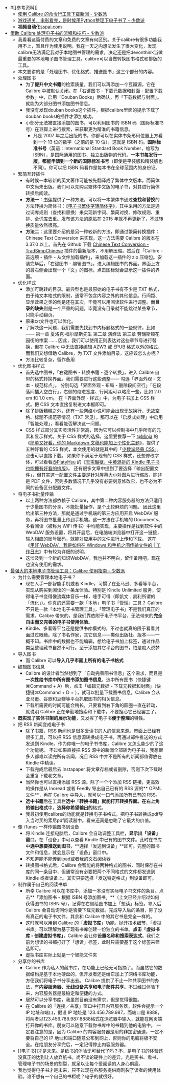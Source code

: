 - #[[参考资料]]
    - [使用 Calibre 的命令行工具下载新闻 - 少数派](https://sspai.com/post/56249)
    - [游戏通关，电影看完，是时候用Python整理下电子书了 - 少数派](https://sspai.com/post/58740)
    - **视频自动化**[sspai.com](https://sspai.com/post/42784)
- [借助 Calibre 处理电子书的流程和技巧 - 少数派](https://sspai.com/post/57005)
    - 我看看这篇付费的文章和免费的文章有何区别。关于calibre有很多功能我用不上，暂且作为使用说明。我在一天之内想法发生了很大变化，发现calibre无法满足我对于本地图书管理的需求，决定还是把devonthink当做最重要的本地电子图书管理工具。calibre可以当做转换图书格式和排版的工具。
    - 本文要讲的是「处理图书、优化格式、推送图书」这三个部分的内容。
    - 处理图书
        - 为了**提升中文书籍**的检索质量，我们可以再添加一个豆瓣源，它在 Calibre 中被默认关闭。在「右键图书 - 下载元数据和封面 - 配置下载参数」中，启用「Douban Books」后确认，再「下载数据与封面」。就能为大部分图书添加图书信息。
        - 我没有发现douban books这个插件，根据calibre里面的提示下载了douban books的插件才添加成功。
        - 小部分无法被直接添加的图书，可以利用图书的 ISBN 码（国际标准书号）在豆瓣上进行搜索，来获取更为精准的书籍信息。
            - 凡是 2007 年之后出版的书，你都可以在实体书条形码位置上方看到一个 13 位的数字（之前的是 10 位），这就是 ISBN 码。**国际标准书号**（英语：International Standard Book Number，缩写为 ISBN），是国际通用的图书、独立出版物的代码。**一本书每发行一版，都能申请到一个新的国际标准书号**（即使是平装版和精装版也不同）。你可以把 ISBN 码看作是每本书在全球范围内的身份证。
    - 繁简互转插件
        - 有时候一本较新的英文著作可能被先翻译成了繁体中文版本，而简体中文尚未出版。我们可以先购买繁体中文版的电子书，对其进行简体转换后阅读。
        - **方法一**：[书伴](https://bookfere.com/)提供了一种方法，可以将一本繁体书通过**查找和替换**的方法转换为简体书：《[电子书繁体字转简体字](https://bookfere.com/post/162.html)》，其中采用的方法是通过词库规则（查找和替换）来实现新字词、繁简对换、修改规则、重排、全词库去重。发布该方法的原贴在 2015 年就不再更新了，不过转换质量依然很高。
        - **方法二**：这里要介绍的是另一种较新的方法，即通过繁简转换插件：Chinese Text Conversion 来实现。这一方法需要 Calibre 的版本在 3.37.0 以上。首先在 Github 下载 [Chinese Text Conversion - TradSimpChinese](https://github.com/Hopkins1/TradSimpChinese/releases) 插件的最新版本，不用解压缩。然后在「Calibre - 首选项 - 插件 - 从文件加载插件」，来加载这一插件的 zip 压缩包。安装完毕后，「右键图书 - 编辑图书」，进入编辑图书的界面。界面上方的最右侧会出现一个「文」的图标，点击图标就会显示这一插件的界面。
    - 优化样式
        - 添加可跳转的目录。最典型也是最原始的电子书有不少是 TXT 格式，由于纯文本格式的限制，通常不包含内容之外的其他信息。行间距、显示效果之类的倒是还在其次，毕竟可以用阅读软件进行调整。而**目录的缺失**则是一个严重的问题，毕竟没有目录就不能跳过某些章节，只能手动翻页。
        - 原来txt文件也可以优化。
        - 了解决这一问题，我们需要先找到书内标题格式的一些规律，比如—— 第一章 夏洛克·福尔摩斯先生 第二章 演绎法 第三章 劳瑞斯顿花园街的惨案 …… 因此，我们可以使用正则表达对这些章节号进行替换，但在 Calibre 中无法直接编辑 AZW3 或 EPUB 格式以外的格式，而我们又想借助 Calibre，为 TXT 文件添加目录，这应该怎么办呢？
        - 方法比较复杂，留作备用
    - 优化图书样式
        - 首先选中图书，「右键图书 - 转换书籍 - 逐个转换」，进入 Calibre 自带的格式转换界面。我们需要进行这些调整—— 勾选「界面外观 - 文本 - 规范标点」。 分别勾选「界面外观 - 布局 - 删除段间空行」「在段落间插入空白行」，右侧的缩进宽度、行间距可以略高一些，比如 2.0 em 和 1.0 em。 在「界面外观 - 样式」中，为电子书加上 CSS 样式。把 CSS 文本直接复制进文本框即可。
        - 除了排版糟糕之外，还有一些网络小说可能会出现无故换行、无故空格、标题不规范等情况（TXT 常见）。那可以在「启发式处理」中启用「智能处理」，看看能否解决这一问题。
        - CSS 样式部分其实灵活性非常高，因为它可以控制书中几乎所有的元素和显示样式。关于 CSS 样式的选择，这里要推荐一下 [@Minja](https://sspai.com/u/3pa8hgwv/posts) 的 《[简单又好看，你的 Markdown 文稿也能加上个性化主题](https://sspai.com/post/43873)》，提供了五种好看的 CSS 样式，本文使用的就是其中的「[少数派经典 CSS](https://cdn.sspai.com/minja/sspai.css.zip)」，点击可以直接下载。 如果你不满足于现有的 CSS 样式，还想修改字体，可以看看[@PlatyHsu](https://sspai.com/u/d2naxtcd/posts) 的《[无需越狱，中英混排的 Kindle 电子书也能拥有好看的排版](https://sspai.com/post/43931)》。 还有很多文章中提到了要选择「输出配置文件」，但其实这一配置文件主要是针对屏幕大小对图片进行缩放，除非是 PDF 文件，否则多数情况下几乎没有必要刻意修改它，也不必为不同的设备区分配置文件。
    - 将电子书批量传输
        - 以上两种方法都依赖于 Calibre，其中第二种内容服务器的方法只适用于少量图书的分享，不能批量操作，是个比较麻烦的问题。 因此这里给出第三种方法，那就是通过手机端的第三方应用开启 WebDAV 服务，再将图书批量上传到手机端。这一方法在手机端的 Documents、多看阅读（被称为 WiFi 传书）中均能实现，主要操作是找到软件中的 WebDAV 服务设置，将其开启后，在电脑端浏览器中打开这一链接，输入相应的账号密码，就能对应用中的文件进行上传和下载。 这在《[用好 WebDAV，我是如何在 Windows 和手机之间传输文件的 | 工作日志](https://sspai.com/post/53942)》中有较为详细的说明。
        - 这涉及到一个新的知识WebDAV。我也并不明白，留作备用吧，现在也没有使用的需求。
- [最强大的本地电子书管理工具：Calibre 使用指南 - 少数派](https://sspai.com/post/43843)
    - 为什么需要管理本地电子书？
        - 现在人手一部智能手机或者 Kindle，习惯了在亚马逊、多看等平台，实现从购买到阅读的一条龙体验。特别是 Kindle Unlimited 服务，使得电子书变得像流媒体音乐一样，唾手可得（即凯文﹒凯利所谓的「流化」）。你真的还需要一款「本地」电子书「管理」工具？ Calibre 不只是一款「本地电子书管理工具」，「管理电子书」不是我们真正的需求。Calibre 带来的，是我们靠依附于电子书平台，无法带来的**完全自由而又完善的电子书使用体验**。
        - Kindle、多看等平台还是提供书库模式的，不过也就真的限于看看封面过过眼瘾。除了书名作家，其它信息——类似出版社、版本——一概不知。书库中的数据也不能编辑，想给电子书加上标签，通过作品类型整理藏书自然不可行。至于添加其它平台的图书，怕是痴人说梦
    - 导入图书
        - 而 Calibre 可以**导入几乎市面上所有的电子书格式**
    - 编辑图书信息
        - Calibre 的设计者当然想到了「自动完善图书信息」这个需求，而且是**一次性给书库中所有图书添加图书信息**。选中所有图书（快捷键⌘Command + A）后，点击「编辑元数据 - 下载元数据和封面」（快捷键⌘Command + D + ），就可以批量下载图书信息。Calibre 会从亚马逊、谷歌和豆瓣等平台抓取图书的相关信息。
        - 下载所需要的时间可能会稍长，只要看到右下角的圆圈一直在转动，就说明 Calibre 正在辛勤地搜索和下载中，不要担心它已经罢工了。
    - **既实现了实体书架的展示功能**，又发挥了电子书**便于整理**的特性。
    - 把 RSS 新闻变成电子书
        - 除了书籍，RSS 新闻也是很多爱读书的人的信息来源。市面上已经有很多工具，可以把 RSS 信息源转换成电子书，再通过邮件推送的方式发送到 Kindle。作为你唯一的电子书书库，Calibre 又怎么能少的了这个功能呢。 不过如果直接把 RSS 源中的新闻全部转为电子书，我想很多人都难以读完所有新闻，况且 RSS 中并不是所有的新闻都值得放在 Kindle 中精读。
        - 下载完成后最后去 Instapaper 将文章存档或者删除，否则下次下载时会重复下载老文章。
        - 当然你也可以直接添加 RSS 源。除了一个个添加 RSS 链接，更高效的操作是从 Inoread 或者 Feedly 导出自己已有的 RSS 源的** OPML 文件**，再在 Calibre 中导入，就可以一口气添加所有已有的 RSS。
        - **选中书籍**后在工具栏**选中「转换书籍」**就能打开转换界面。在右上角的**输出格式**中，**选择你希望输出的**格式。
        - 我最初使用calibre的功能就是转换电子书格式，把电子书转换成pdf导入当时买的索尼pdf阅读器中。看来还真是忽略了它最大的价值。
    - 像 iTunes 一样传输图书到设备
        - 将 Kindle 连接电脑后，Calibre 会自动调整工具栏，**显示出「设备」窗口**。在「设备」中可以查看 Kindle 中已有的图书文件。此时在书库中**选中想要推送到图书**，**选择「发送到设备」**即可。完整的图书文件和信息，就会显示在「设备」窗口中。
        - 不知道能不能传到ipad或者我的文石阅读器
        - 转换图书格式后，Calibre 会智能的将两种格式的图书，同时保存在书库的同一条目中，但通常没有必要把两个不同格式的文件都发送到 Kindle 或者设备上。其实只要选择「发送特定格式」到设备即可。
    - 制作属于自己的阅读书单
        - 所幸 Calibre 可以在书库中，添加一本没有实际电子书文件的条目。点击**「添加图书 - 根据 ISBN 号添加图书」**（上文已经介绍过如何获得图书的 ISBN 号），记得在右侧给图书加上「想读」标签。导入后 Calibre 会自动询问你是否要下载元数据。完成导入后的条目，除了没有真正的电子书文件，其余和 Calibre 中的其它书是完全一样的。
        - 这时就可以用到 Calibre 的「**虚拟书库**」功能。抛开技术细节，「虚拟书库」可以理解为基于现有书库创建一份独立的书单。**点击「虚拟书库 - 创建虚拟书库」**，Calibre 会让你**设置名称和搜索表达式**。我们之前为想读的书都打好了「想读」标签，此时只需要基于这个标签来筛选即可。
        - 虚拟书库实际上就是一个智能文件夹
    - 分享你的书库
        - Calibre 作为私人的藏书库，在功能上已经无可指摘了。而虽然它的数据结构是基于本地硬盘的，但开发者还是给它加上了网络书库功能，方便我们将电子书分享出去。 Calibre 提供了不止一种共享图书的办法，有**内容服务器、无线设备共享和电子邮件共享**。不过经过体验下来，内容服务器是最稳定和便捷的方式。
        - 居然可以分享书库，我虽然目前没有需求，但是觉得很酷。
        - 在 Calibre 的「连接／共享」窗口中打开内容服务器，软件会提示一个 IP 地址和端口，假设 IP 地址是 123.456.789.987，而端口是 8888，将两者以123.456.789.987:8888格式在浏览器中输入，就能在网页端打开你的书库。朋友可以随意下载你书库中的书籍到他的电脑中。 一定要注意的是，因为 Calibre 的内容服务器是用的非加密通道，一定不要将自己的 IP 地址和端口随意公布到网上，否则你的电脑将极不安全。在给朋友分享完后，一定记得停止内容服务器。
    - [[电子书]]才是未来。是纸书的体验无可替代了吗？不，是电子书的体验还没真正的达到让人放弃纸书。尚不谈论硬件上的差异，光是买书、看书、管理电子书的场景的割裂，就足以让每个爱阅读的人身心俱疲。
    - 我也觉得电子书才是未来，只不过现在各服务提供商割裂了读者的使用体验。谁不想有一个自己的书柜呢？电子的就很好。
